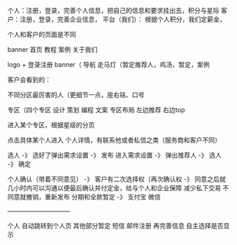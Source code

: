 个人：注册，登录，完善个人信息，把自己的信息和要求挂出去，积分与星际
客户：注册，登录，完善企业信息，
平台（我们）： 根据个人积分，我们定薪金，

个人和客户的页面是不同

banner 
首页 教程 案例 关于我们


logo + 登录注册
banner（ 导航
走马灯（暂定推荐人，鸡汤，暂定，案例


客户会看到的：

不同分区最厉害的人（更细节一点，座右铭、口号

专区（四个专区 设计 策划 编程  文案
专区布局  左边推荐 右边top

进入某个专区，根据星级的分页

点击具体某个人进入 个人详情，有联系他或者私信之类（服务商和客户不同）

选人 -》 选好了弹出需求设置 -》 发布
进入需求设置 -》 弹出推荐人 -》 选人 -》 确定

个人确认（带着不同意见） -》 客户有二次选择权（再次确认权 -》 同意之后就几小时内可以沟通以便最后确认并付定金，给与个人和企业保障 减少私下交易
不同意就撤销，重新发布
分期和全款暂定 -》 支付宝 微信 

 —————————— 

个人
自动跳转到个人页
其他部分暂定
短信 邮件注册 再完善信息 自主选择是否显示


